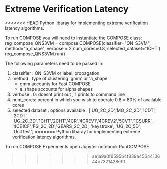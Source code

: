 # Extreme Verification Latency

<<<<<<< HEAD
Python libaray for implementing extreme verification latency algorithms.

To run COMPOSE you will need to instantiate the COMPOSE class: 
reg_compose_QNS3VM = compose.COMPOSE(classifier="QN_S3VM", method="a_shape", verbose = 2,num_cores=0.8, selected_dataset='1CHT')
reg_compose_QNS3VM.run()

The following parameters need to be passed in: 
1. classifier : QN_S3VM or label_propagation 
2. method : type of clustering 'gmm' or 'a_shape'
    - gmm accounts for Fast COMPOSE
    - a_shape accounts for alpha shapes
3. verbose : 0: doesnt print out , 1 prints to command line 
4. num_cores: percent in which you wish to operate 0.8 = 80% of available cores 
5. selected dataset : options available :
    ['UG_2C_2D','MG_2C_2D','1CDT', '2CDT', 'UG_2C_3D','1CHT','2CHT','4CR','4CREV1','4CREV2','5CVT','1CSURR', '4CE1CF','FG_2C_2D','GEARS_2C_2D', 'keystroke', 'UG_2C_5D', 'UnitTest']
=======
Python libaray for implementing extreme verification latency algorithms. 

To run COMPOSE Experiments open Jupyter notebook RunCOMPOSE
>>>>>>> ae1a9a0f9595b4f839a4564413644d7321428ef0
